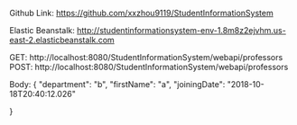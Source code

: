 Github Link: https://github.com/xxzhou9119/StudentInformationSystem

Elastic Beanstalk: http://studentinformationsystem-env-1.8m8z2ejvhm.us-east-2.elasticbeanstalk.com

GET:   http://localhost:8080/StudentInformationSystem/webapi/professors
POST: http://localhost:8080/StudentInformationSystem/webapi/professors

Body:
{
"department": "b",
"firstName": "a",
"joiningDate": "2018-10-18T20:40:12.026"

}

